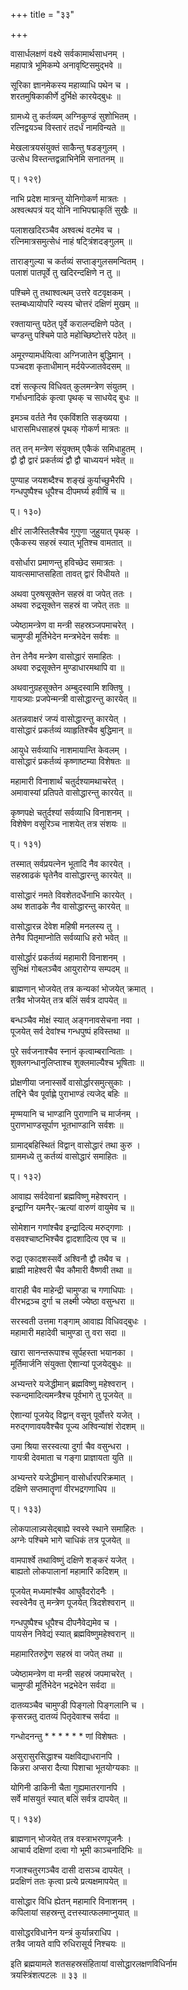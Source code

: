 +++
title = "३३"

+++

  
  
  
वासार्धलक्षणं वक्ष्ये सर्वकामार्थसाधनम् ।  
महापात्रे भूमिकम्पे अनावृष्टिसमुद्भवे ॥  
  
सूरिका ज्ञानमेकस्य महाव्याधि पथेन च ।  
शरतमुषिकाकीर्णे दुर्भिक्षे कारयेद्बुधः ॥  
  
ग्रामध्ये तु कर्तव्यम् अग्निकुण्डं सुशोभितम् ।  
रत्निद्वयञ्च विस्तारं तदर्धं नामविन्यते ॥  
  
मेखलात्रयसंयुक्तं साकैन्तु षडङ्गुलम् ।  
उत्सेध विस्तन्तद्वन्नाभिनेमि सनातनम् ॥  
  
प्। १२९)  
  
नाभि प्रदेश मात्रन्तु योनिगोकर्ण मात्रतः ।  
अश्वत्थपत्रं यद् योनि नाभिपद्माकृतिं सुखैः ॥  
  
पलाशखदिरञ्चैव अश्वत्थं वटमेव च ।  
रत्निमात्रसमुत्सेधं नाहं षट्त्रिंशदङ्गुलम् ॥  
  
ताराङ्गुल्या च कर्तव्यं सप्ताङ्गुलसमन्वितम् ।  
पलाशं पातपूर्वे तु खदिरन्दक्षिणे न तु ॥  
  
पश्चिमे तु तथाश्वत्थम् उत्तरे वटवृक्षकम् ।  
स्तम्बध्यायोपरि न्यस्य चोत्तरं दक्षिणं मुखम् ॥  
  
रक्तायान्तु पठेत् पूर्वे करालन्दक्षिणे पठेत् ।  
चण्डन्तु पश्चिमे पाठे महोच्छिष्टोत्तरे पठेत् ॥  
  
अमूरण्यामर्धयित्वा अग्निजातेन बुद्धिमान् ।  
पञ्चदश कृताधीमान् मर्दयेज्जातवेदसम् ॥  
  
दशं सत्कृत्य विधिवत् कुलमन्त्रेण संयुतम् ।  
गर्भाधनादिकं कृत्वा पृथक् च साधयेद् बुधः ॥  
  
इमञ्च वर्तते नैव एकविंशति सङ्ख्यया ।  
धारासमिधसाहस्रं पृथक् गोकर्ण मात्रतः ॥  
  
तत् तन् मन्त्रेण संयुक्तम् एकैकं समिधाहुतम् ।  
द्वौ द्वौ द्वारं प्रकर्तव्यं द्वौ द्वौ चाध्ययनं भवेत् ॥  
  
पुण्याह जयशब्दैश्च शङ्खं कुर्याच्छुभैरपि ।  
गन्धपुष्पैश्च धूपैश्च दीपमर्घ्य हवीषिं च ॥  
  
प्। १३०)  
  
क्षीरं लाजैस्तिलैश्चैव गुगुणा जुहुयात् पृथक् ।  
एकैकस्य सहस्रं स्यात् भूतिश्च वामतात् ॥  
  
वसोर्धारा प्रमाणन्तु हविच्छेद समात्रतः ।  
यावत्समाप्तसहिता तावत् द्वारं विधीयते ॥  
  
अथवा पुरुषसूक्तेन सहस्रं वा जपेत् ततः ।  
अथवा रुद्रसूक्तेन सहस्रं वा जपेत् ततः ॥  
  
ज्येष्ठामन्त्रेण वा मन्त्री सहस्रञ्जपमाचरेत् ।  
चामुण्डी मूर्तिभेदेन मन्त्रभेदेन सर्वशः ॥  
  
तेन तेनैव मन्त्रेण वासोद्धारं समाहितः ।  
अथवा रुद्रसूक्तेन मुण्डाधारमथापि वा ॥  
  
अथवानुग्रहसूक्तेन अम्बुदस्वामि शक्तिषु ।  
गायत्र्याः प्रजपेन्मन्त्री वासोद्धारन्तु कारयेत् ॥  
  
अतन्नवाक्षरं जप्यं वासोद्धारन्तु कारयेत् ।  
वासोद्धारं प्रकर्तव्यं व्याहृतिश्चैव बुद्धिमान् ॥  
  
आयुधे सर्वव्याधि नाशमायान्ति केवलम् ।  
वासोद्धारं प्रकर्तव्यं कृष्णाष्टम्या विशेषतः ॥  
  
महामारी विनाशार्थं चतुर्दश्यामथाचरेत् ।  
अमावास्यां प्रतिपते वासोद्धारन्तु कारयेत् ॥  
  
कृष्णपक्षे चतुर्दश्यां सर्वव्याधि विनाशनम् ।  
विशेषेण वसूरिञ्च नाशयेत् तत्र संशयः ॥  
  
प्। १३१)  
  
तस्मात् सर्वप्रयत्नेन भूतादि नैव कारयेत् ।  
सहस्राढकं घृतेनैव वासोद्धारन्तु कारयेत् ॥  
  
वासोद्धारं नमते विवशेतदर्धेनाभि कारयेत् ।  
अथ शताढके नैव वासोद्धारन्तु कारयेत् ॥  
  
वासोद्धारन्न देवेश महिषी मनलस्य तु ।  
तेनैव पितृमाप्नोति सर्वव्याधि हरो भवेत् ॥  
  
वासोर्द्धारं प्रकर्तव्यं महामारी विनाशनम् ।  
सुभिक्षं गोबलञ्चैव आयुरारोग्य सम्पदम् ॥  
  
ब्राह्मणान् भोजयेत् तत्र कन्यकां भोजयेत् क्रमात् ।  
तत्रैव भोजयेत् तत्र बलिं सर्वत्र दापयेत् ॥  
  
बन्धञ्चैव मोक्षं स्यात् अङ्गनावसेचना नवा ।  
पूजयेत् सर्व देवांश्च गन्धपुष्पं हविस्तथा ॥  
  
पुरे सर्वजनाश्चैव स्नानं कृत्वाम्बरान्विताः ।  
शुक्लगन्धानुलिप्ताश्च शुक्लमाल्यैश्च भूषिताः ॥  
  
प्रोक्षणीया जनास्सर्वे वासोर्द्धारसमुत्सुकाः ।  
तद्दिने चैव पूर्वाह्णे पुराभाण्डं त्यजेद् बहिः ॥  
  
मृण्मयानि च भाण्डानि पुराणानि च मार्जनम् ।  
पुराणभाण्डसूर्पाण भूतभाण्डानि सर्वशः ॥  
  
ग्रामाद्बहिस्थितं विद्वान् वासोद्धारं तथा कुरु ।  
ग्राममध्ये तु कर्तव्यं वासोद्धारं समाहितः ॥  
  
प्। १३२)  
  
आवाह्य सर्वदेवानां ब्रह्मविष्णु महेश्वरान् ।  
इन्द्राग्नि यमनैर्-ऋत्यां वारुणं वायुमेव च ॥  
  
सोमेशान गणांश्चैव इन्द्रादित्य मरुद्गणाः ।  
वसवश्चाष्टभिश्चैव द्वादशादित्य एव च ॥  
  
रुद्रा एकादशस्सर्वे अश्विनौ द्वौ तथैव च ।  
ब्राह्मी माहेश्वरी चैव कौमारी वैष्णवी तथा ॥  
  
वाराही चैव माहेन्द्री चामुण्डा च गणाधिपाः ।  
वीरभद्रञ्च दुर्गा च लक्ष्मी ज्येष्ठा वसुन्धरा ॥  
  
सरस्वती उत्तमा गङ्गाम् आवाह्य विधिवद्बुधः ।  
महामारी महादेवी चामुण्डा तु वरा सदा ॥  
  
खारा सानन्तरूपाश्च सूर्पहस्ता भयानका ।  
मूर्तिमार्जनि संयुक्ता ऐशान्यां पूजयेद्बुधः ॥  
  
अभ्यन्तरे यजेद्धीमान् ब्रह्मविष्णु महेश्वरान् ।  
स्कन्दमादित्यमन्त्रैश्च पूर्वभागे तु पूजयेत् ॥  
  
ऐशान्यां पूजयेद् विद्वान् वसून् पूर्वोत्तरे यजेत् ।  
मरुद्गणावयवैश्चैव पूज्य अश्विन्यांशं रोदशम् ॥  
  
उमा श्रिया सरस्वत्या दुर्गा चैव वसुन्धरा ।  
गायत्री देवमाता च गङ्गा प्राज्ञायता युति ॥  
  
अभ्यन्तरे यजेद्धीमान् वासोर्धारपरिक्रमात् ।  
दक्षिणे सप्तमातॄणां वीरभद्रगणाधिप ॥  
  
प्। १३३)  
  
लोकपालान्न्यसेद्बाह्ये स्वस्वे स्थाने समाहितः ।  
अग्नेः पश्चिमे भागे चाधिकं तत्र पूजयेत् ॥  
  
वामपार्श्वे तथाविष्णुं दक्षिणे शङ्करं यजेत् ।  
बाह्यतो लोकपालानां महामारिं कदिशम् ॥  
  
पूजयेत् मध्यमांश्चैव आघुवैदरोदनैः ।  
स्वस्वेनैव तु मन्त्रेण पूजयेत् त्रिदशेश्वरान् ॥  
  
गन्धपुष्पैश्च धूपैश्च दीपनैवेद्यमेव च ।  
पायसेन निवेद्यं स्यात् ब्रह्मविष्णुमहेश्वरान् ॥  
  
महामारितरुद्द्रेण सहस्रं वा जपेत् तथा ॥  
  
ज्येष्ठामन्त्रेण वा मन्त्री सहस्रं जपमाचरेत् ।  
चामुण्डी मूर्तिभेदेन भद्रभेदेन सर्वदा ॥  
  
दातव्यञ्चैव चामुण्डी पिङ्गलो पिङ्गलानि च ।  
कृसरन्नतु दातव्यं पितृदेवाश्च सर्वदा ॥  
  
गन्धोदनन्तु * * * * * * णां विशेषतः ।  
  
असुरासुरसिद्धाश्च यक्षविद्याधरानपि ।  
किन्नरा अप्सरा दैत्या पिशाचा भूतयोग्यकाः ॥  
  
योगिनी डाकिनी चैता गुह्यमातरगानपि ।  
सर्वे मांसयुतं स्यात् बलिं सर्वत्र दापयेत् ॥  
  
प्। १३४)  
  
ब्राह्मणान् भोजयेत् तत्र वस्त्राभरणपूजनैः ।  
आचार्य दक्षिणां दत्वा गो भूमी काञ्चनादिभिः ॥  
  
गजाश्चतुरगञ्चैव दासी दासञ्च दापयेत् ।  
प्रदक्षिणं ततः कृत्वा प्रत्ये प्रत्यक्षमापयेत् ॥  
  
वासोद्धार विधि ह्येतन् महामारि विनाशनम् ।  
कपिलायां सहस्रन्तु दत्तस्यात्फलमाप्नुयात् ॥  
  
वासोद्धरविधानेन यन्त्रं कुर्यान्नराधिप ।  
तत्रैव जायते वापि रुधिरासूर्य निश्चयः ॥  
  
इति ब्रह्मयामले शतसहस्रसंहितायां वासोद्धारलक्षणविधिर्नाम   
त्रयस्त्रिंशत्पटलः ॥ ३३ ॥
